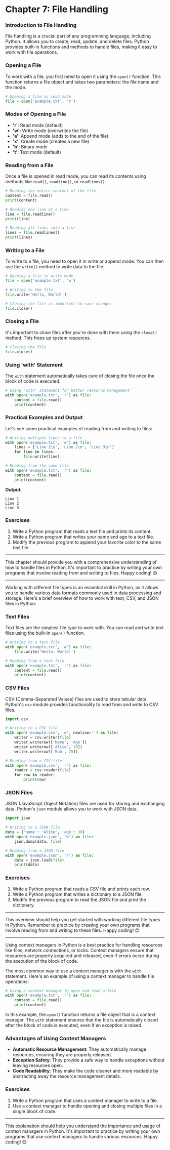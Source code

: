 # Chapter 7: File Handling

### Introduction to File Handling

File handling is a crucial part of any programming language, including Python. It allows you to create, read, update, and delete files. Python provides built-in functions and methods to handle files, making it easy to work with file operations.

### Opening a File

To work with a file, you first need to open it using the `open()` function. This function returns a file object and takes two parameters: the file name and the mode.

```python
# Opening a file in read mode
file = open('example.txt', 'r')
```

### Modes of Opening a File

- **'r'**: Read mode (default)
- **'w'**: Write mode (overwrites the file)
- **'a'**: Append mode (adds to the end of the file)
- **'x'**: Create mode (creates a new file)
- **'b'**: Binary mode
- **'t'**: Text mode (default)

### Reading from a File

Once a file is opened in read mode, you can read its contents using methods like `read()`, `readline()`, or `readlines()`.

```python
# Reading the entire content of the file
content = file.read()
print(content)

# Reading one line at a time
line = file.readline()
print(line)

# Reading all lines into a list
lines = file.readlines()
print(lines)
```

### Writing to a File

To write to a file, you need to open it in write or append mode. You can then use the `write()` method to write data to the file.

```python
# Opening a file in write mode
file = open('example.txt', 'w')

# Writing to the file
file.write('Hello, World!')

# Closing the file is important to save changes
file.close()
```

### Closing a File

It's important to close files after you're done with them using the `close()` method. This frees up system resources.

```python
# Closing the file
file.close()
```

### Using 'with' Statement

The `with` statement automatically takes care of closing the file once the block of code is executed.

```python
# Using 'with' statement for better resource management
with open('example.txt', 'r') as file:
    content = file.read()
    print(content)
```

### Practical Examples and Output

Let's see some practical examples of reading from and writing to files:

```python
# Writing multiple lines to a file
with open('example.txt', 'w') as file:
    lines = ['Line 1\n', 'Line 2\n', 'Line 3\n']
    for line in lines:
        file.write(line)

# Reading from the same file
with open('example.txt', 'r') as file:
    content = file.read()
    print(content)
```

**Output:**
```
Line 1
Line 2
Line 3
```

### Exercises

1. Write a Python program that reads a text file and prints its content.
2. Write a Python program that writes your name and age to a text file.
3. Modify the previous program to append your favorite color to the same text file.

---

This chapter should provide you with a comprehensive understanding of how to handle files in Python. It's important to practice by writing your own programs that involve reading from and writing to files. Happy coding! 😊

---

Working with different file types is an essential skill in Python, as it allows you to handle various data formats commonly used in data processing and storage. Here's a brief overview of how to work with text, CSV, and JSON files in Python:

### Text Files

Text files are the simplest file type to work with. You can read and write text files using the built-in `open()` function.

```python
# Writing to a text file
with open('example.txt', 'w') as file:
    file.write('Hello, World!')

# Reading from a text file
with open('example.txt', 'r') as file:
    content = file.read()
    print(content)
```

### CSV Files

CSV (Comma-Separated Values) files are used to store tabular data. Python's `csv` module provides functionality to read from and write to CSV files.

```python
import csv

# Writing to a CSV file
with open('example.csv', 'w', newline='') as file:
    writer = csv.writer(file)
    writer.writerow(['Name', 'Age'])
    writer.writerow(['Alice', 30])
    writer.writerow(['Bob', 25])

# Reading from a CSV file
with open('example.csv', 'r') as file:
    reader = csv.reader(file)
    for row in reader:
        print(row)
```

### JSON Files

JSON (JavaScript Object Notation) files are used for storing and exchanging data. Python's `json` module allows you to work with JSON data.

```python
import json

# Writing to a JSON file
data = {'name': 'Alice', 'age': 30}
with open('example.json', 'w') as file:
    json.dump(data, file)

# Reading from a JSON file
with open('example.json', 'r') as file:
    data = json.load(file)
    print(data)
```

### Exercises

1. Write a Python program that reads a CSV file and prints each row.
2. Write a Python program that writes a dictionary to a JSON file.
3. Modify the previous program to read the JSON file and print the dictionary.

---

This overview should help you get started with working different file types in Python. Remember to practice by creating your own programs that involve reading from and writing to these files. Happy coding! 😊

---

Using context managers in Python is a best practice for handling resources like files, network connections, or locks. Context managers ensure that resources are properly acquired and released, even if errors occur during the execution of the block of code.

The most common way to use a context manager is with the `with` statement. Here's an example of using a context manager to handle file operations:

```python
# Using a context manager to open and read a file
with open('example.txt', 'r') as file:
    content = file.read()
    print(content)
```

In this example, the `open()` function returns a file object that is a context manager. The `with` statement ensures that the file is automatically closed after the block of code is executed, even if an exception is raised.

### Advantages of Using Context Managers

- **Automatic Resource Management**: They automatically manage resources, ensuring they are properly released.
- **Exception Safety**: They provide a safe way to handle exceptions without leaving resources open.
- **Code Readability**: They make the code cleaner and more readable by abstracting away the resource management details.

### Exercises

1. Write a Python program that uses a context manager to write to a file.
2. Use a context manager to handle opening and closing multiple files in a single block of code.

---

This explanation should help you understand the importance and usage of context managers in Python. It's important to practice by writing your own programs that use context managers to handle various resources. Happy coding! 😊
